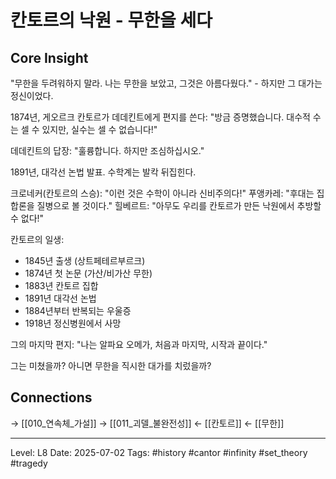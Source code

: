 # 칸토르의 낙원 - 무한을 세다

## Core Insight
"무한을 두려워하지 말라. 나는 무한을 보았고, 그것은 아름다웠다." - 하지만 그 대가는 정신이었다.

1874년, 게오르크 칸토르가 데데킨트에게 편지를 쓴다:
"방금 증명했습니다. 대수적 수는 셀 수 있지만, 실수는 셀 수 없습니다!"

데데킨트의 답장: "훌륭합니다. 하지만 조심하십시오."

1891년, 대각선 논법 발표. 수학계는 발칵 뒤집힌다.

크로네커(칸토르의 스승): "이런 것은 수학이 아니라 신비주의다!"
푸앵카레: "후대는 집합론을 질병으로 볼 것이다."
힐베르트: "아무도 우리를 칸토르가 만든 낙원에서 추방할 수 없다!"

칸토르의 일생:
- 1845년 출생 (상트페테르부르크)
- 1874년 첫 논문 (가산/비가산 무한)
- 1883년 칸토르 집합
- 1891년 대각선 논법
- 1884년부터 반복되는 우울증
- 1918년 정신병원에서 사망

그의 마지막 편지:
"나는 알파요 오메가, 처음과 마지막, 시작과 끝이다."

그는 미쳤을까? 아니면 무한을 직시한 대가를 치렀을까?

## Connections
→ [[010_연속체_가설]]
→ [[011_괴델_불완전성]]
← [[칸토르]]
← [[무한]]

---
Level: L8
Date: 2025-07-02
Tags: #history #cantor #infinity #set_theory #tragedy